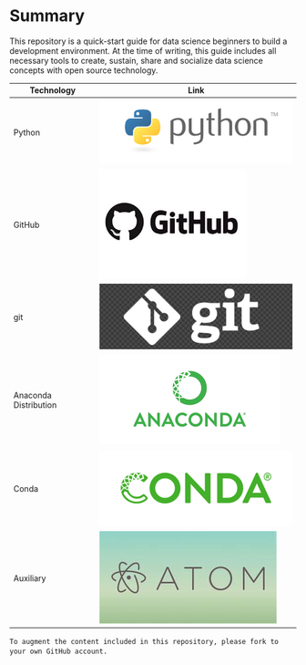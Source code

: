# Summary

This repository is a quick-start guide for data science beginners to build a development environment. At the time of writing, this guide includes all necessary tools to create, sustain, share and socialize data science concepts with open source technology.

Technology | Link
--- | ---
Python | [![Python](https://github.com/GarrettEichhorn/development_environment/blob/master/tech-ecosystem/Images/python.png)](https://github.com/GarrettEichhorn/development_environment/blob/master/tech-ecosystem/01%20-%20Python_Installation.md)
GitHub | [![GitHub](https://github.com/GarrettEichhorn/development_environment/blob/master/tech-ecosystem/Images/GitHub.png)](https://github.com/GarrettEichhorn/development_environment/blob/master/tech-ecosystem/02%20-%20GitHub_Installation.md)
git | [![git](https://github.com/GarrettEichhorn/development_environment/blob/master/tech-ecosystem/Images/git.png)](https://github.com/GarrettEichhorn/development_environment/blob/master/tech-ecosystem/03%20-%20git_Installation.md)
Anaconda Distribution | [![Anaconda](https://github.com/GarrettEichhorn/development_environment/blob/master/tech-ecosystem/Images/Anaconda.png)](https://github.com/GarrettEichhorn/development_environment/blob/master/tech-ecosystem/04%20-%20Conda_Installation.md)
Conda | [![Conda](https://github.com/GarrettEichhorn/development_environment/blob/master/tech-ecosystem/Images/conda.png)](https://github.com/GarrettEichhorn/development_environment/blob/master/tech-ecosystem/04%20-%20Conda_Installation.md)
Auxiliary | [![Auxiliary](https://github.com/GarrettEichhorn/development_environment/blob/master/tech-ecosystem/Images/atom.jpg)](https://github.com/GarrettEichhorn/development_environment/blob/master/tech-ecosystem/06%20-%20Auxiliary_Installation.md)



`To augment the content included in this repository, please fork to your own GitHub account.`
